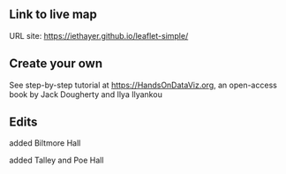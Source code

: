 ## Link to live map
URL site: https://iethayer.github.io/leaflet-simple/

## Create your own
See step-by-step tutorial at https://HandsOnDataViz.org, an open-access book by Jack Dougherty and Ilya Ilyankou

## Edits
added Biltmore Hall

added Talley and Poe Hall
